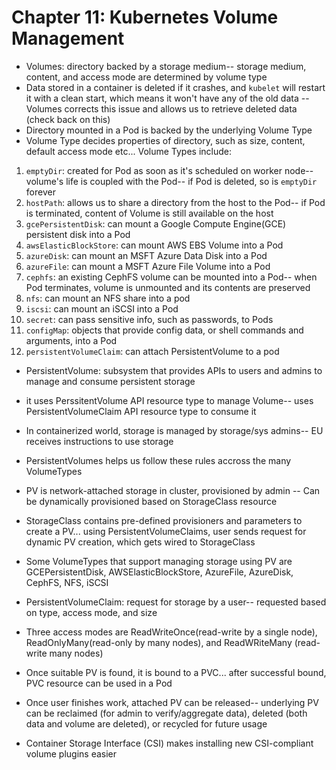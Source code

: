 # Chapter 11: Kubernetes Volume Management
- Volumes: directory backed by a storage medium-- storage medium, content, and access mode are determined by volume type
- Data stored in a container is deleted if it crashes, and `kubelet` will restart it with a clean start, which means it won't have any of the old data
-- Volumes corrects this issue and allows us to retrieve deleted data (check back on this)
- Directory mounted in a Pod is backed by the underlying Volume Type
- Volume Type decides properties of directory, such as size, content, default access mode etc... Volume Types include:
1. `emptyDir`: created for Pod as soon as it's scheduled on worker node-- volume's life is coupled with the Pod-- if Pod is deleted, so is `emptyDir` forever
2. `hostPath`: allows us to share a directory from the host to the Pod-- if Pod is terminated, content of Volume is still available on the host
3. `gcePersistentDisk`: can mount a Google Compute Engine(GCE) persistent disk into a Pod
4. `awsElasticBlockStore`: can mount AWS EBS Volume into a Pod
5. `azureDisk`: can mount an MSFT Azure Data Disk into a Pod
6. `azureFile`: can mount a MSFT Azure File Volume into a Pod
7. `cephfs`: an existing CephFS volume can be mounted into a Pod-- when Pod terminates, volume is unmounted and its contents are preserved
8. `nfs`: can mount an NFS share into a pod
9. `iscsi`: can mount an iSCSI into a Pod
10. `secret`: can pass sensitive info, such as passwords, to Pods
11. `configMap`: objects that provide config data, or shell commands and arguments, into a Pod
12. `persistentVolumeClaim`: can attach PersistentVolume to a pod


- PersistentVolume: subsystem that provides APIs to users and admins to manage and consume persistent storage
- it uses PerssitentVolume API resource type to manage Volume-- uses PersistentVolumeClaim API resource type to consume it
- In containerized world, storage is managed by storage/sys admins-- EU receives instructions to use storage
- PersistentVolumes helps us follow these rules accross the many VolumeTypes
- PV is network-attached storage in cluster, provisioned by admin
-- Can be dynamically provisioned based on StorageClass resource
- StorageClass contains pre-defined provisioners and parameters to create a PV... using PersistentVolumeClaims, user sends request for dynamic PV creation, which gets wired to StorageClass
- Some VolumeTypes that support managing storage using PV are GCEPersistentDisk, AWSElasticBlockStore, AzureFile, AzureDisk, CephFS, NFS, iSCSI

- PersistentVolumeClaim: request for storage by a user-- requested based on type, access mode, and size
- Three access modes are ReadWriteOnce(read-write by a single node), ReadOnlyMany(read-only by many nodes), and ReadWRiteMany (read-write many nodes)
- Once suitable PV is found, it is bound to a PVC... after successful bound, PVC resource can be used in a Pod
- Once user finishes work, attached PV can be released-- underlying PV can be reclaimed (for admin to verify/aggregate data), deleted (both data and volume are deleted), or recycled for future usage
- Container Storage Interface (CSI) makes installing new CSI-compliant volume plugins easier
